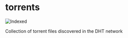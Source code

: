 torrents 
========
![Indexed](https://img.shields.io/badge/indexed-262127-blue)

Collection of torrent files discovered in the DHT network
